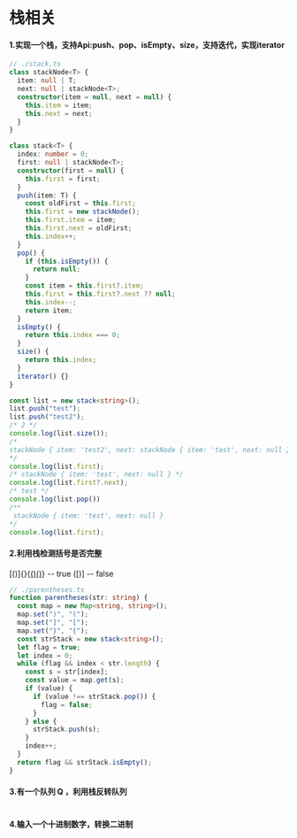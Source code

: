 <!--
 * @Date: 2022-03-28 11:13:33
 * @LastEditors: 赵聪
 * @LastEditTime: 2022-03-30 00:19:27
 * @FilePath: /leetCode/栈/README.md
-->
# 栈相关
#### 1.实现一个栈，支持Api:push、pop、isEmpty、size，支持迭代，实现iterator

```typescript
// ./stack.ts
class stackNode<T> {
  item: null | T;
  next: null | stackNode<T>;
  constructor(item = null, next = null) {
    this.item = item;
    this.next = next;
  }
}

class stack<T> {
  index: number = 0;
  first: null | stackNode<T>;
  constructor(first = null) {
    this.first = first;
  }
  push(item: T) {
    const oldFirst = this.first;
    this.first = new stackNode();
    this.first.item = item;
    this.first.next = oldFirst;
    this.index++;
  }
  pop() {
    if (this.isEmpty()) {
      return null;
    }
    const item = this.first?.item;
    this.first = this.first?.next ?? null;
    this.index--;
    return item;
  }
  isEmpty() {
    return this.index === 0;
  }
  size() {
    return this.index;
  }
  iterator() {}
}

const list = new stack<string>();
list.push("test");
list.push("test2");
/* 2 */
console.log(list.size());
/*
stackNode { item: 'test2', next: stackNode { item: 'test', next: null } }
*/
console.log(list.first);
/* stackNode { item: 'test', next: null } */
console.log(list.first?.next);
/* test */
console.log(list.pop())
/** 
 stackNode { item: 'test', next: null }
*/
console.log(list.first);
```

#### 2.利用栈检测括号是否完整
[()]{}{[()()]()} -- true
([)] -- false
```typescript
// ./parentheses.ts
function parentheses(str: string) {
  const map = new Map<string, string>();
  map.set(")", "(");
  map.set("]", "[");
  map.set("}", "{");
  const strStack = new stack<string>();
  let flag = true;
  let index = 0;
  while (flag && index < str.length) {
    const s = str[index];
    const value = map.get(s);
    if (value) {
      if (value !== strStack.pop()) {
        flag = false;
      }
    } else {
      strStack.push(s);
    }
    index++;
  }
  return flag && strStack.isEmpty();
}
```

#### 3.有一个队列 Q ，利用栈反转队列

```typescript

```

#### 4.输入一个十进制数字，转换二进制

```typescript

```

